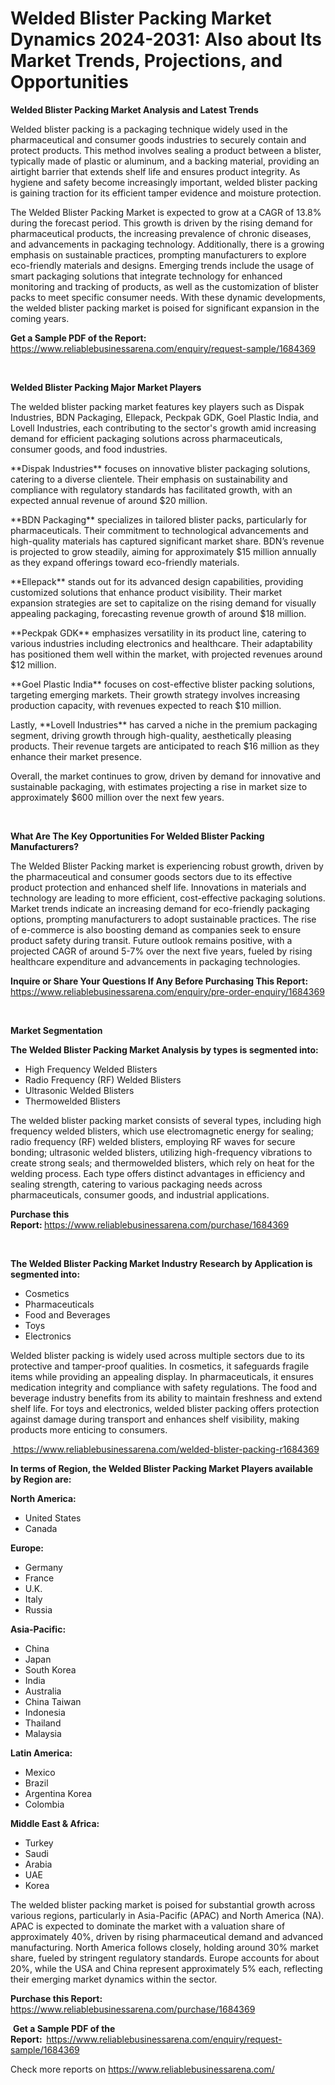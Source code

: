 <p><h1>Welded Blister Packing Market Dynamics 2024-2031: Also about Its Market Trends, Projections, and Opportunities</h1></p><p><strong>Welded Blister Packing Market Analysis and Latest Trends</strong></p>
<p><p>Welded blister packing is a packaging technique widely used in the pharmaceutical and consumer goods industries to securely contain and protect products. This method involves sealing a product between a blister, typically made of plastic or aluminum, and a backing material, providing an airtight barrier that extends shelf life and ensures product integrity. As hygiene and safety become increasingly important, welded blister packing is gaining traction for its efficient tamper evidence and moisture protection.</p><p>The Welded Blister Packing Market is expected to grow at a CAGR of 13.8% during the forecast period. This growth is driven by the rising demand for pharmaceutical products, the increasing prevalence of chronic diseases, and advancements in packaging technology. Additionally, there is a growing emphasis on sustainable practices, prompting manufacturers to explore eco-friendly materials and designs. Emerging trends include the usage of smart packaging solutions that integrate technology for enhanced monitoring and tracking of products, as well as the customization of blister packs to meet specific consumer needs. With these dynamic developments, the welded blister packing market is poised for significant expansion in the coming years.</p></p>
<p><strong>Get a Sample PDF of the Report:&nbsp;</strong> <a href="https://www.reliablebusinessarena.com/enquiry/request-sample/1684369?utm_campaign=1835&utm_medium=2&utm_source=Github&utm_content=ia&utm_term=30122024&utm_id=welded-blister-packing">https://www.reliablebusinessarena.com/enquiry/request-sample/1684369</a></p>
<p>&nbsp;</p>
<p><strong>Welded Blister Packing Major Market Players</strong></p>
<p><p>The welded blister packing market features key players such as Dispak Industries, BDN Packaging, Ellepack, Peckpak GDK, Goel Plastic India, and Lovell Industries, each contributing to the sector's growth amid increasing demand for efficient packaging solutions across pharmaceuticals, consumer goods, and food industries.</p><p>**Dispak Industries** focuses on innovative blister packaging solutions, catering to a diverse clientele. Their emphasis on sustainability and compliance with regulatory standards has facilitated growth, with an expected annual revenue of around $20 million.</p><p>**BDN Packaging** specializes in tailored blister packs, particularly for pharmaceuticals. Their commitment to technological advancements and high-quality materials has captured significant market share. BDN’s revenue is projected to grow steadily, aiming for approximately $15 million annually as they expand offerings toward eco-friendly materials.</p><p>**Ellepack** stands out for its advanced design capabilities, providing customized solutions that enhance product visibility. Their market expansion strategies are set to capitalize on the rising demand for visually appealing packaging, forecasting revenue growth of around $18 million.</p><p>**Peckpak GDK** emphasizes versatility in its product line, catering to various industries including electronics and healthcare. Their adaptability has positioned them well within the market, with projected revenues around $12 million.</p><p>**Goel Plastic India** focuses on cost-effective blister packing solutions, targeting emerging markets. Their growth strategy involves increasing production capacity, with revenues expected to reach $10 million.</p><p>Lastly, **Lovell Industries** has carved a niche in the premium packaging segment, driving growth through high-quality, aesthetically pleasing products. Their revenue targets are anticipated to reach $16 million as they enhance their market presence.</p><p>Overall, the market continues to grow, driven by demand for innovative and sustainable packaging, with estimates projecting a rise in market size to approximately $600 million over the next few years.</p></p>
<p>&nbsp;</p>
<p><strong>What Are The Key Opportunities For Welded Blister Packing Manufacturers?</strong></p>
<p><p>The Welded Blister Packing market is experiencing robust growth, driven by the pharmaceutical and consumer goods sectors due to its effective product protection and enhanced shelf life. Innovations in materials and technology are leading to more efficient, cost-effective packaging solutions. Market trends indicate an increasing demand for eco-friendly packaging options, prompting manufacturers to adopt sustainable practices. The rise of e-commerce is also boosting demand as companies seek to ensure product safety during transit. Future outlook remains positive, with a projected CAGR of around 5-7% over the next five years, fueled by rising healthcare expenditure and advancements in packaging technologies.</p></p>
<p><strong>Inquire or Share Your Questions If Any Before Purchasing This Report:</strong> <a href="https://www.reliablebusinessarena.com/enquiry/pre-order-enquiry/1684369?utm_campaign=1835&utm_medium=2&utm_source=Github&utm_content=ia&utm_term=30122024&utm_id=welded-blister-packing">https://www.reliablebusinessarena.com/enquiry/pre-order-enquiry/1684369</a></p>
<p>&nbsp;</p>
<p><strong>Market Segmentation</strong></p>
<p><strong>The Welded Blister Packing Market Analysis by types is segmented into:</strong></p>
<p><ul><li>High Frequency Welded Blisters</li><li>Radio Frequency (RF) Welded Blisters</li><li>Ultrasonic Welded Blisters</li><li>Thermowelded Blisters</li></ul></p>
<p><p>The welded blister packing market consists of several types, including high frequency welded blisters, which use electromagnetic energy for sealing; radio frequency (RF) welded blisters, employing RF waves for secure bonding; ultrasonic welded blisters, utilizing high-frequency vibrations to create strong seals; and thermowelded blisters, which rely on heat for the welding process. Each type offers distinct advantages in efficiency and sealing strength, catering to various packaging needs across pharmaceuticals, consumer goods, and industrial applications.</p></p>
<p><strong>Purchase this Report:&nbsp;</strong><a href="https://www.reliablebusinessarena.com/purchase/1684369?utm_campaign=1835&utm_medium=2&utm_source=Github&utm_content=ia&utm_term=30122024&utm_id=welded-blister-packing">https://www.reliablebusinessarena.com/purchase/1684369</a></p>
<p>&nbsp;</p>
<p><strong>The Welded Blister Packing Market Industry Research by Application is segmented into:</strong></p>
<p><ul><li>Cosmetics</li><li>Pharmaceuticals</li><li>Food and Beverages</li><li>Toys</li><li>Electronics</li></ul></p>
<p><p>Welded blister packing is widely used across multiple sectors due to its protective and tamper-proof qualities. In cosmetics, it safeguards fragile items while providing an appealing display. In pharmaceuticals, it ensures medication integrity and compliance with safety regulations. The food and beverage industry benefits from its ability to maintain freshness and extend shelf life. For toys and electronics, welded blister packing offers protection against damage during transport and enhances shelf visibility, making products more enticing to consumers.</p></p>
<p><a href="https://www.reliablebusinessarena.com/welded-blister-packing-r1684369?utm_campaign=1835&utm_medium=2&utm_source=Github&utm_content=ia&utm_term=30122024&utm_id=welded-blister-packing">&nbsp;https://www.reliablebusinessarena.com/welded-blister-packing-r1684369</a></p>
<p><strong>In terms of Region, the Welded Blister Packing Market Players available by Region are:</strong></p>
<p>
    <p> <strong> North America: </strong>
        <ul>
            <li>United States</li>
            <li>Canada</li>
        </ul>
        </p> 
    <p> <strong> Europe: </strong>
        <ul>
            <li>Germany</li>
            <li>France</li>
            <li>U.K.</li>
            <li>Italy</li>
            <li>Russia</li>
        </ul>
        </p> 
    <p> <strong> Asia-Pacific: </strong>
        <ul>
            <li>China</li>
            <li>Japan</li>
            <li>South Korea</li>
            <li>India</li>
            <li>Australia</li>
            <li>China Taiwan</li>
            <li>Indonesia</li>
            <li>Thailand</li>
            <li>Malaysia</li>
        </ul>
        </p> 
    <p> <strong> Latin America: </strong>
        <ul>
            <li>Mexico</li>
            <li>Brazil</li>
            <li>Argentina Korea</li>
            <li>Colombia</li>
        </ul>
        </p> 
    <p> <strong> Middle East & Africa: </strong>
        <ul>
            <li>Turkey</li>
            <li>Saudi</li>
            <li>Arabia</li>
            <li>UAE</li>
            <li>Korea</li>
        </ul>
    </p>
    </p>
<p><p>The welded blister packing market is poised for substantial growth across various regions, particularly in Asia-Pacific (APAC) and North America (NA). APAC is expected to dominate the market with a valuation share of approximately 40%, driven by rising pharmaceutical demand and advanced manufacturing. North America follows closely, holding around 30% market share, fueled by stringent regulatory standards. Europe accounts for about 20%, while the USA and China represent approximately 5% each, reflecting their emerging market dynamics within the sector.</p></p>
<p><strong>Purchase this Report: </strong><a href="https://www.reliablebusinessarena.com/purchase/1684369?utm_campaign=1835&utm_medium=2&utm_source=Github&utm_content=ia&utm_term=30122024&utm_id=welded-blister-packing">https://www.reliablebusinessarena.com/purchase/1684369</a></p>
<p>&nbsp;<strong>Get a Sample PDF of the Report:&nbsp;&nbsp;</strong><a href="https://www.reliablebusinessarena.com/enquiry/request-sample/1684369?utm_campaign=1835&utm_medium=2&utm_source=Github&utm_content=ia&utm_term=30122024&utm_id=welded-blister-packing">https://www.reliablebusinessarena.com/enquiry/request-sample/1684369</a></p>
<p><strong></strong></p>
<p>Check more reports on <a href="https://www.reliablebusinessarena.com/?utm_campaign=1835&utm_medium=2&utm_source=Github&utm_content=ia&utm_term=30122024&utm_id=welded-blister-packing">https://www.reliablebusinessarena.com/</a></p>